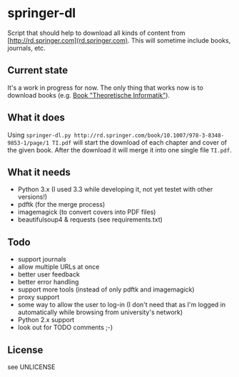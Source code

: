 # springer-dl #
Script that should help to download all kinds of content from [http://rd.springer.com](rd.springer.com). This will sometime include books, journals, etc.

## Current state ##
It's a work in progress for now. The only thing that works now is to download books (e.g. [Book "Theoretische Informatik"](http://rd.springer.com/book/10.1007/978-3-8348-9853-1/page/1)).

## What it does ##
Using `springer-dl.py http://rd.springer.com/book/10.1007/978-3-8348-9853-1/page/1 TI.pdf` will start the download of each chapter and cover of the given book. After the download it will merge it into one single file `TI.pdf`.

## What it needs ##
- Python 3.x (I used 3.3 while developing it, not yet testet with other versions!)
- pdftk (for the merge process)
- imagemagick (to convert covers into PDF files)
- beautifulsoup4 & requests (see requirements.txt)

## Todo ##
- support journals
- allow multiple URLs at once
- better user feedback
- better error handling
- support more tools (instead of only pdftk and imagemagick)
- proxy support
- some way to allow the user to log-in (I don't need that as I'm logged in automatically while browsing from university's network)
- Python 2.x support
- look out for TODO comments ;-)

## License ##
see UNLICENSE
